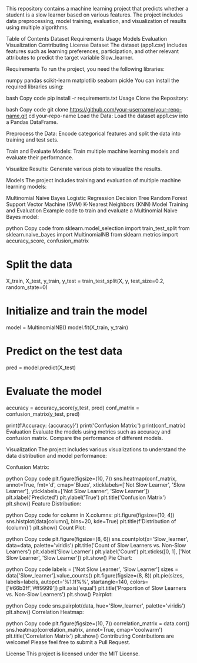 This repository contains a machine learning project that predicts whether a student is a slow learner based on various features. The project includes data preprocessing, model training, evaluation, and visualization of results using multiple algorithms.

Table of Contents
Dataset
Requirements
Usage
Models
Evaluation
Visualization
Contributing
License
Dataset
The dataset (app1.csv) includes features such as learning preferences, participation, and other relevant attributes to predict the target variable Slow_learner.

Requirements
To run the project, you need the following libraries:

numpy
pandas
scikit-learn
matplotlib
seaborn
pickle
You can install the required libraries using:

bash
Copy code
pip install -r requirements.txt
Usage
Clone the Repository:

bash
Copy code
git clone https://github.com/your-username/your-repo-name.git
cd your-repo-name
Load the Data:
Load the dataset app1.csv into a Pandas DataFrame.

Preprocess the Data:
Encode categorical features and split the data into training and test sets.

Train and Evaluate Models:
Train multiple machine learning models and evaluate their performance.

Visualize Results:
Generate various plots to visualize the results.

Models
The project includes training and evaluation of multiple machine learning models:

Multinomial Naive Bayes
Logistic Regression
Decision Tree
Random Forest
Support Vector Machine (SVM)
K-Nearest Neighbors (KNN)
Model Training and Evaluation
Example code to train and evaluate a Multinomial Naive Bayes model:

python
Copy code
from sklearn.model_selection import train_test_split
from sklearn.naive_bayes import MultinomialNB
from sklearn.metrics import accuracy_score, confusion_matrix

# Split the data
X_train, X_test, y_train, y_test = train_test_split(X, y, test_size=0.2, random_state=0)

# Initialize and train the model
model = MultinomialNB()
model.fit(X_train, y_train)

# Predict on the test data
pred = model.predict(X_test)

# Evaluate the model
accuracy = accuracy_score(y_test, pred)
conf_matrix = confusion_matrix(y_test, pred)

print(f'Accuracy: {accuracy}')
print('Confusion Matrix:')
print(conf_matrix)
Evaluation
Evaluate the models using metrics such as accuracy and confusion matrix. Compare the performance of different models.

Visualization
The project includes various visualizations to understand the data distribution and model performance:

Confusion Matrix:

python
Copy code
plt.figure(figsize=(10, 7))
sns.heatmap(conf_matrix, annot=True, fmt='d', cmap='Blues', xticklabels=['Not Slow Learner', 'Slow Learner'], yticklabels=['Not Slow Learner', 'Slow Learner'])
plt.xlabel('Predicted')
plt.ylabel('True')
plt.title('Confusion Matrix')
plt.show()
Feature Distribution:

python
Copy code
for column in X.columns:
    plt.figure(figsize=(10, 4))
    sns.histplot(data[column], bins=20, kde=True)
    plt.title(f'Distribution of {column}')
    plt.show()
Count Plot:

python
Copy code
plt.figure(figsize=(8, 6))
sns.countplot(x='Slow_learner', data=data, palette='viridis')
plt.title('Count of Slow Learners vs. Non-Slow Learners')
plt.xlabel('Slow Learner')
plt.ylabel('Count')
plt.xticks([0, 1], ['Not Slow Learner', 'Slow Learner'])
plt.show()
Pie Chart:

python
Copy code
labels = ['Not Slow Learner', 'Slow Learner']
sizes = data['Slow_learner'].value_counts()
plt.figure(figsize=(8, 8))
plt.pie(sizes, labels=labels, autopct='%1.1f%%', startangle=140, colors=['#66b3ff','#ff9999'])
plt.axis('equal')
plt.title('Proportion of Slow Learners vs. Non-Slow Learners')
plt.show()
Pairplot:

python
Copy code
sns.pairplot(data, hue='Slow_learner', palette='viridis')
plt.show()
Correlation Heatmap:

python
Copy code
plt.figure(figsize=(10, 7))
correlation_matrix = data.corr()
sns.heatmap(correlation_matrix, annot=True, cmap='coolwarm')
plt.title('Correlation Matrix')
plt.show()
Contributing
Contributions are welcome! Please feel free to submit a Pull Request.

License
This project is licensed under the MIT License.
